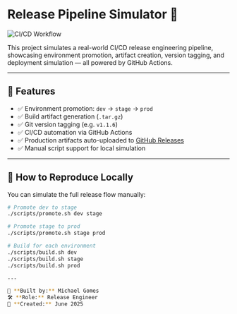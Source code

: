 # Release Pipeline Simulator 🚀

![CI/CD Workflow](https://github.com/Gomesm09/release-pipeline-sim/actions/workflows/release.yml/badge.svg)

This project simulates a real-world CI/CD release engineering pipeline, showcasing environment promotion, artifact creation, version tagging, and deployment simulation — all powered by GitHub Actions.

---

## 🔧 Features

- ✅ Environment promotion: `dev` → `stage` → `prod`
- ✅ Build artifact generation (`.tar.gz`)
- ✅ Git version tagging (e.g. `v1.1.6`)
- ✅ CI/CD automation via GitHub Actions
- ✅ Production artifacts auto-uploaded to [GitHub Releases](https://github.com/Gomesm09/release-pipeline-sim/releases)
- ✅ Manual script support for local simulation

---

## 🧪 How to Reproduce Locally

You can simulate the full release flow manually:

```bash
# Promote dev to stage
./scripts/promote.sh dev stage

# Promote stage to prod
./scripts/promote.sh stage prod

# Build for each environment
./scripts/build.sh dev
./scripts/build.sh stage
./scripts/build.sh prod

---

🧠 **Built by:** Michael Gomes  
🛠️ **Role:** Release Engineer  
📅 **Created:** June 2025